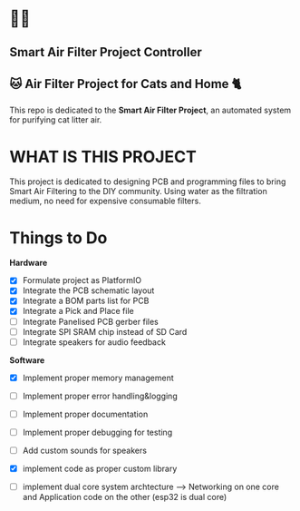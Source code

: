 # :man_technologist:

## Smart Air Filter Project Controller

## :cat: Air Filter Project for Cats and Home :cat2:

This repo is dedicated to the **Smart Air Filter Project**, an automated system for purifying cat litter air.

# WHAT IS THIS PROJECT

This project is dedicated to designing PCB and programming files to bring Smart Air Filtering to the DIY community. Using water as the filtration medium, no need for expensive consumable filters. 

# Things to Do

**__Hardware__**

- [x] Formulate project as PlatformIO
- [x] Integrate the PCB schematic layout
- [x] Integrate a BOM parts list for PCB
- [x] Integrate a Pick and Place file
- [ ] Integrate Panelised PCB gerber files
- [ ] Integrate SPI SRAM chip instead of SD Card
- [ ] Integrate speakers for audio feedback

**__Software__**

- [x] Implement proper memory management
- [ ] Implement proper error handling&logging
- [ ] Implement proper documentation
- [ ] Implement proper debugging for testing
- [ ] Add custom sounds for speakers
- [x] implement code as proper custom library
- [ ] implement dual core system archtecture
        --> Networking on one core and Application code on the other (esp32 is dual core)
        

